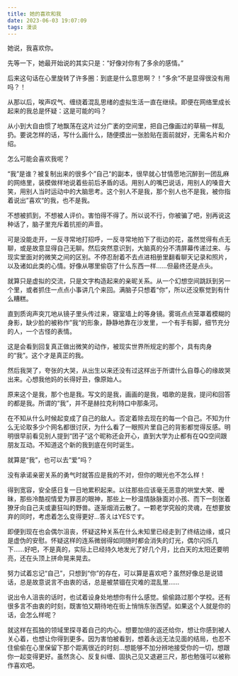 ```yaml
---
title: 她的喜欢和我
date: 2023-06-03 19:07:09
tags: 漫谈
---
```




她说，我喜欢你。

先等一下，她最开始说的其实只是：“好像对你有了多余的感情。”

后来这句话在心里旋转了许多圈：到底是什么意思啊？！”多余“不是显得很没有用吗？！

<!-- more -->

从那以后，唉声叹气、缠绕着混乱思绪的虚拟生活一直在继续。即便在网络里成长起来的我总是怀疑：这是可能的吗？

从小到大自由惯了地飘荡在这片过分广袤的空间里，把自己像画过的草稿一样乱扔。要说怎样的话，写什么画什么，随便摸出一张脸贴在面前就好，无需名片和介绍。

怎么可能会喜欢我呢？

“我”是谁？被复制出来的很多个”自己“的副本，很早就心甘情愿地沉醉到一团乱麻的网络里，装模做样地说着些前后矛盾的话。用别人的嘴巴说话，用别人的嗓音大笑，用别人当时运动中的大脑思考。这个别人不是我，那个别人也不是我，被你指着说出”喜欢“的我，也不是我。

不想被抓到，不想被人评价。害怕得不得了。所以说不行，你被骗了吧，别再说这种话了，脑子里充斥着抗拒的声音。

可是没能走开，一反寻常地打招呼，一反寻常地拍下了街边的花，虽然觉得有点无聊，或是故意显得自己无聊。然后突然意识到，大脑真的分不清屏幕传递过来、与现实里面对的微笑之间的区别。不停忍耐着不去点进相册里翻看聊天记录和照片，以及诸如此类的心情。好像从哪里偷窃了什么东西一样……但最终还是点头。

就算只是虚拟的交流，只是文字构造起来的亲昵关系。从一个幻想空间跳跃到另一个里，或者抓住一点点小事讲几个来回。满脑子只想着“你”，所以还没察觉到有什么糟糕。

直到质询声突兀地从镜子里头传过来，寝室墙上的等身镜。雾斑点点笼罩着模糊的身影，缺少脸的被称作”我“的形象，静静地靠在沙发里，一个有手有脚，细节充分的人，一个古怪的表情。

这是会看到回复真正做出微笑的动作，被现实世界所规定的那个，具有肉身的“我”。这个才是真正的我。

然后我哭了，夸张的大哭，从出生以来还没有过这样出于所谓什么自尊心的缘故哭出来。心想我他妈的长得好丑，像原始人。

原来这个是我，那个也是我。写文的是我，画画的是我，唱歌的是我，提问和回答的都是我。所谓的“我”，并不是赫拉克利特口中那条河。

在不知从什么时候起变成了自己的敌人。否定着除去现在的每一个自己。不知为什么无论取多少个网名都很讨厌，为什么看了一眼照片里自己的背影都觉得反感。明明很早前看见别人提到“团子”这个昵称还会开心，直到大学为止都有在QQ空间跟朋友互动。不知道这个新的我到底在何时诞生。

就算是“我”，也可以去“爱”吗？

没有承诺亲密关系的勇气时就答应是我的不对，但你的眼光也不怎么样！

得到宽容，安全感日复一日地累积起来。以往那些应该毫无恶意的哄堂大笑、暧昧，那些冷酷视情爱为罪恶的眼神，那些上一秒温情脉脉面对小孩、而下一刻张着獠牙向自己夫或妻狂叫的野兽。逐渐烟消云散了。一颗老学究般的灵魂，在想要放弃的同时，考虑着怎么变得更好…答えはYESです。

即便到现在也会偶尔沮丧，怀疑这种关系在什么未知里已经走到了终结边缘，或只是虚伪的安慰。怀疑这样的连系微弱得如同随时都会消失的灯光，偶尔闪烁几下……好吧，不是真的，实际上已经持久地发光了好几个月，比白天的太阳还要明亮，还在头顶上拼命晃来晃去。

努力试着忘记“自己”，只想到“你”的存在，可以算是喜欢吧？虽然好像总是说错话，总是故意说言不由衷的话，总是被禁锢在灾难的混乱里……

说出令人沮丧的话时，也试着设身处地想你有什么感觉。偷偷路过那个学校。还有很多言不由衷的时刻，既害怕又期待地在街上悄悄东张西望。如果这个人就是你的话，会怎么样呢？

就这样在孤独的领域里探寻着自己的内心。想要加倍的返还给你，想让你感到被人关心着，也想让你得到更多。因为害怕被看到，想着永远无法见面的结局，也忍不住偷偷在心里保留下那个距离很近的时刻…想能够不加分辨地接受你的一切，想跟你一起变得更好。虽然贪心、反复纠缠、固执己见又退避三尺，那也勉强可以被称作喜欢吧。

